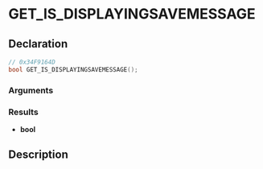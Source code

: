 # GET_IS_DISPLAYINGSAVEMESSAGE

## Declaration
```cpp
// 0x34F9164D
bool GET_IS_DISPLAYINGSAVEMESSAGE();
```

### Arguments

### Results
- **bool**

## Description
